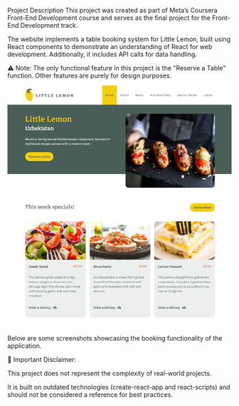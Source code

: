 Project Description
This project was created as part of Meta’s Coursera Front-End Development course and serves as the final project for the Front-End Development track.

The website implements a table booking system for Little Lemon, built using React components to demonstrate an understanding of React for web development. Additionally, it includes API calls for data handling.

⚠️ Note: The only functional feature in this project is the "Reserve a Table" function. Other features are purely for design purposes.

![Homepage Screenshot](public/imagehome.png)


Below are some screenshots showcasing the booking functionality of the application.

📌 Important Disclaimer:

This project does not represent the complexity of real-world projects.

It is built on outdated technologies (create-react-app and react-scripts) and should not be considered a reference for best practices.